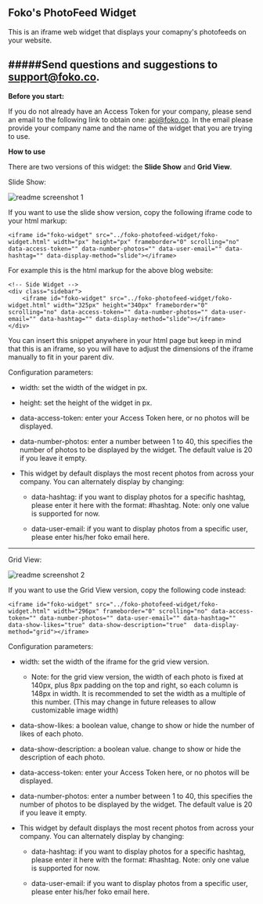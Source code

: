 Foko's PhotoFeed Widget
-------------------------------

This is an iframe web widget that displays your comapny's photofeeds on your website.

#####Send questions and suggestions to <a href="mailto:support@foko.co" target="_top">support@foko.co.</a>
-------------------------------

**Before you start:** 
<p>
If you do not already have an Access Token for your company, please send an email to the following link to obtain one:
<a href="mailto:api@foko.co?Subject=Request%20Access%20Token" target="_top">
api@foko.co</a>. In the email please provide your company name and the name of the widget that you are trying to use.
</p>

**How to use**

There are two versions of this widget: the **Slide Show** and **Grid View**.

Slide Show:

![readme screenshot 1](https://files.foko.co/Foko%20PhotoFeed%20Wordpress%20Widget/Readme%20Pictures/foko-general-widget-readme-1.png)

If you want to use the slide show version, copy the following iframe code to your html markup:

	<iframe id="foko-widget" src="../foko-photofeed-widget/foko-widget.html" width="px" height="px" frameborder="0" scrolling="no" data-access-token="" data-number-photos="" data-user-email="" data-hashtag="" data-display-method="slide"></iframe>
 
For example this is the html markup for the above blog website:

	<!-- Side Widget -->
	<div class="sidebar">
	    <iframe id="foko-widget" src="../foko-photofeed-widget/foko-widget.html" width="325px" height="340px" frameborder="0" scrolling="no" data-access-token="" data-number-photos="" data-user-email="" data-hashtag="" data-display-method="slide"></iframe>
	</div>

You can insert this snippet anywhere in your html page but keep in mind that this is an iframe, so you will have to adjust the dimensions of the iframe manually to fit in your parent div.

Configuration parameters:
- width: set the width of the widget in px.

- height: set the height of the widget in px.

- data-access-token: enter your Access Token here, or no photos will be displayed.

- data-number-photos: enter a number between 1 to 40, this specifies the number of photos to be displayed by the widget. The default value is 20 if you leave it empty.

- This widget by default displays the most recent photos from across your company. You can alternately display by changing:
  
   - data-hashtag: if you want to display photos for a specific hashtag, please enter it here with the format: #hashtag. Note: only one value is supported for now.

   - data-user-email: if you want to display photos from a specific user, please enter his/her foko email here.

-------------------------------

Grid View:

![readme screenshot 2](https://files.foko.co/Foko%20PhotoFeed%20Wordpress%20Widget/Readme%20Pictures/foko-general-widget-readme-2.png)

If you want to use the Grid View version, copy the following code instead:

	<iframe id="foko-widget" src="../foko-photofeed-widget/foko-widget.html" width="296px" frameborder="0" scrolling="no" data-access-token="" data-number-photos="" data-user-email="" data-hashtag="" data-show-likes="true" data-show-description="true"  data-display-method="grid"></iframe>

Configuration parameters:

- width: set the width of the iframe for the grid view version.
	- Note: for the grid view version, the width of each photo is fixed at 140px, plus 8px padding on the top and right, so each column is 148px in width. It is recommended  to set the width as a multiple of this number. (This may change in future releases to allow customizable image width)

- data-show-likes: a boolean value, change to show or hide the number of likes of each photo.

- data-show-description: a boolean value. change to show or hide the description of each photo.

- data-access-token: enter your Access Token here, or no photos will be displayed.

- data-number-photos: enter a number between 1 to 40, this specifies the number of photos to be displayed by the widget. The default value is 20 if you leave it empty.

- This widget by default displays the most recent photos from across your company. You can alternately display by changing:
  
   - data-hashtag: if you want to display photos for a specific hashtag, please enter it here with the format: #hashtag. Note: only one value is supported for now.

   - data-user-email: if you want to display photos from a specific user, please enter his/her foko email here.

